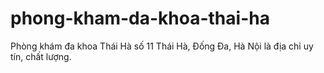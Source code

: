 # phong-kham-da-khoa-thai-ha
Phòng khám đa khoa Thái Hà số 11 Thái Hà, Đống Đa, Hà Nội là địa chỉ uy tín, chất lượng.
